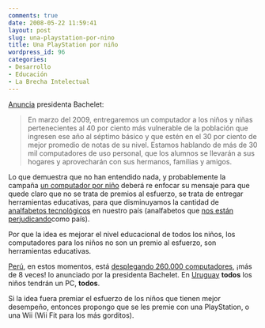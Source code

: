 ```yaml
---
comments: true
date: 2008-05-22 11:59:41
layout: post
slug: una-playstation-por-nino
title: Una PlayStation por niño
wordpress_id: 96
categories:
- Desarrollo
- Educación
- La Brecha Intelectual
---
```


[Anuncia](http://www.gobiernodechile.cl/viewEjeSocial.aspx?idarticulo=23439&idSeccionPadre=119la) presidenta Bachelet:

> En marzo del 2009, entregaremos un computador a los niños y niñas pertenecientes al 40 por ciento más vulnerable de la población que ingresen ese año al séptimo básico y que estén en el 30 por ciento de mejor promedio de notas de su nivel. Estamos hablando de más de 30 mil computadores de uso personal, que los alumnos se llevarán a sus hogares y aprovecharán con sus hermanos, familias y amigos.

Lo que demuestra que no han entendido nada, y probablemente la campaña [un computador por niño](http://www.ucpn.cl/) deberá re enfocar su mensaje para que quede claro que no se trata de premios al esfuerzo, se trata de entregar herramientas educativas, para que disminuyamos la cantidad de [analfabetos tecnológicos](http://www.lnds.net/2008/05/el_analfabetismo_del_ministro.html) en nuestro país (analfabetos que [nos están perjudicando](http://luisramirez.cl/blog/?p=1100)como país).

Por que la idea es mejorar el nivel educacional de todos los niños, los computadores para los niños no son un premio al esfuerzo, son herramientas educativas.

[Perú](http://olpcperu.com/), en estos momentos, está [desplegando 260.000 computadores](http://www.olpcnews.com/countries/peru/), ¡más de 8 veces! lo anunciado por la presidenta Bachelet. En [Uruguay](http://www.ceibal.edu.uy/portal/) **todos** los niños tendrán un PC, **todos**.

Si la idea fuera premiar el esfuerzo de los niños que tienen mejor desempeño, entonces propongo que se les premie con una PlayStation, o una Wii (Wii Fit para los más gorditos).

  




